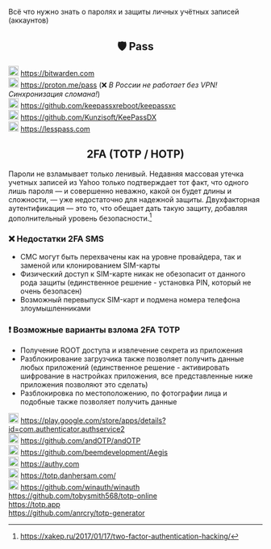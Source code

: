 Всё что нужно знать о паролях и защиты личных учётных записей (аккаунтов)

<h2 align="center">🛡 Pass</h2>

<img width=20px src="https://site-iota-coral.vercel.app/censor/bitwarden.png"></img> https://bitwarden.com
<br>
<img width=20px src="https://site-iota-coral.vercel.app/censor/proton.webp"></img>  https://proton.me/pass (❌ *В России не работает без VPN! Синхронизация сломана!*) 
<br> 
<img width=20px src="https://site-iota-coral.vercel.app/censor/keepassxc.png"></img> https://github.com/keepassxreboot/keepassxc
<br>
<img width=20px src="https://raw.githubusercontent.com/Kunzisoft/KeePassDX/master/art/icon.png"></img> https://github.com/Kunzisoft/KeePassDX
<br>
<img width=20px src="https://site-iota-coral.vercel.app/censor/lesspass.png"></img> https://lesspass.com


<h2 align="center">2FA (TOTP / HOTP) </h2> 

Пароли не взламывает только ленивый. Недавняя массовая утечка учетных записей из Yahoo только подтверждает тот факт, что одного лишь пароля — и совершенно неважно, какой он будет длины и сложности, — уже недостаточно для надежной защиты. Двухфакторная аутентификация — это то, что обещает дать такую защиту, добавляя дополнительный уровень безопасности.[^1]

[^1]: https://xakep.ru/2017/01/17/two-factor-authentication-hacking/

### ❌ Недостатки 2FA SMS
- СМС могут быть перехвачены как на уровне провайдера, так и заменой или клонированием SIM-карты
- Физический доступ к SIM-карте никак не обезопасит от данного рода защиты (единственное решение - установка PIN, который не очень безопасен)
- Возможный перевыпуск SIM-карт и подмена номера телефона злоумышленниками

### ❗ Возможные варианты взлома 2FA TOTP
- Получение ROOT доступа и извлечение секрета из приложения
- Разблокирование загрузчика также позволяет получить данные любых приложений (единственное решение - активировать шифрование в настройках приложения, все представленные ниже приложения позволяют это сделать)
- Разблокировка по местоположению, по фотографии лица и подобные также позволяет получить данные

<img width=20px src="https://i.imgur.com/R46JaVd.png"></img> https://play.google.com/store/apps/details?id=com.authenticator.authservice2
<br>
<img width=20px src="https://raw.githubusercontent.com/andOTP/andOTP/master/assets/logo.png"></img> https://github.com/andOTP/andOTP
<br>
<img width=20px src="https://raw.githubusercontent.com/beemdevelopment/Aegis/master/metadata/en-US/images/icon.png"></img> https://github.com/beemdevelopment/Aegis
<br>
<img width=20px src="https://site-iota-coral.vercel.app/censor/authy.png"></img> https://authy.com
<br>
<img width=20px src="https://i.imgur.com/z4kcqp9.png"></img> https://totp.danhersam.com/
<br>
<img width=20px src="https://github.com/winauth/winauth/blob/master/WinAuth/Resources/WinAuthIcon.png"></img> https://github.com/winauth/winauth
<br>
https://github.com/tobysmith568/totp-online
<br>
https://totp.app
<br>
https://github.com/anrcry/totp-generator
